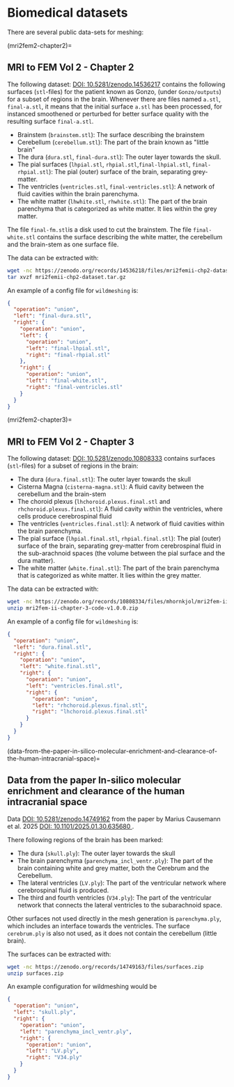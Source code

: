 # Biomedical datasets

There are several public data-sets for meshing:

(mri2fem2-chapter2)=

## MRI to FEM Vol 2 - Chapter 2

The following dataset: [DOI: 10.5281/zenodo.14536217](https://doi.org/10.5281/zenodo.14536217) contains the following surfaces (`stl`-files) for the patient known as Gonzo,
(under `Gonzo/outputs`) for a subset of regions in the brain.
Whenever there are files named `a.stl`, `final-a.stl`, it means that the initial surface `a.stl` has been processed, for instanced smoothened or perturbed for better surface quality with the resulting surface `final-a.stl`.

- Brainstem (`brainstem.stl`): The surface describing the brainstem
- Cerebellum (`cerebellum.stl`): The part of the brain known as "little brain"
- The dura (`dura.stl`, `final-dura.stl`): The outer layer towards the skull.
- The pial surfaces (`lhpial.stl`, `rhpial.stl`,`final-lhpial.stl`, `final-rhpial.stl`): The pial (outer) surface of the brain, separating grey-matter.
- The ventricles (`ventricles.stl`, `final-ventricles.stl`): A network of fluid cavities within the brain parenchyma.
- The white matter (`lhwhite.stl`, `rhwhite.stl`): The part of the brain parenchyma that is categorized as white matter. It lies within the grey matter.

The file `final-fm.stl`is a disk used to cut the brainstem.
The file `final-white.stl` contains the surface describing the white matter, the cerebellum and the brain-stem as one surface file.

The data can be extracted with:

```bash
wget -nc https://zenodo.org/records/14536218/files/mri2femii-chp2-dataset.tar.gz
tar xvzf mri2femii-chp2-dataset.tar.gz
```

An example of a config file for `wildmeshing` is:

```json
{
  "operation": "union",
  "left": "final-dura.stl",
  "right": {
    "operation": "union",
    "left": {
      "operation": "union",
      "left": "final-lhpial.stl",
      "right": "final-rhpial.stl"
    },
    "right": {
      "operation": "union",
      "left": "final-white.stl",
      "right": "final-ventricles.stl"
    }
  }
}
```

(mri2fem2-chapter3)=

## MRI to FEM Vol 2 - Chapter 3

The following dataset: [DOI: 10.5281/zenodo.10808333](https://doi.org/10.5281/zenodo.10808333)
contains surfaces (`stl`-files) for a subset of regions in the brain:

- The dura (`dura.final.stl`): The outer layer towards the skull
- Cisterna Magna (`cisterna-magna.stl`): A fluid cavity between the cerebellum and the brain-stem
- The choroid plexus (`lhchoroid.plexus.final.stl` and `rhchoroid.plexus.final.stl`): A fluid cavity within the ventricles, where cells produce cerebrospinal fluid
- The ventricles (`ventricles.final.stl`): A network of fluid cavities within the brain parenchyma.
- The pial surface (`lhpial.final.stl`, `rhpial.final.stl`): The pial (outer) surface of the brain, separating grey-matter from cerebrospinal fluid in the sub-arachnoid spaces (the volume between the pial surface and the dura matter).
- The white matter (`white.final.stl`): The part of the brain parenchyma that is categorized as white matter. It lies within the grey matter.

The data can be extracted with:

```bash
wget -nc https://zenodo.org/records/10808334/files/mhornkjol/mri2fem-ii-chapter-3-code-v1.0.0.zip
unzip mri2fem-ii-chapter-3-code-v1.0.0.zip
```

An example of a config file for `wildmeshing` is:

```json
{
  "operation": "union",
  "left": "dura.final.stl",
  "right": {
    "operation": "union",
    "left": "white.final.stl",
    "right": {
      "operation": "union",
      "left": "ventricles.final.stl",
      "right": {
        "operation": "union",
        "left": "rhchoroid.plexus.final.stl",
        "right": "lhchoroid.plexus.final.stl"
      }
    }
  }
}
```

(data-from-the-paper-in-silico-molecular-enrichment-and-clearance-of-the-human-intracranial-space)=

## Data from the paper In-silico molecular enrichment and clearance of the human intracranial space

Data [DOI: 10.5281/zenodo.14749162](https://doi.org/10.5281/zenodo.14749162) from the paper by Marius Causemann et al. 2025 [DOI: 10.1101/2025.01.30.635680 ](https://doi.org/10.1101/2025.01.30.635680).

There following regions of the brain has been marked:

- The dura (`skull.ply`): The outer layer towards the skull
- The brain parenchyma (`parenchyma_incl_ventr.ply`): The part of the brain containing white and grey matter, both the Cerebrum and the Cerebellum.
- The lateral ventricles (`LV.ply`): The part of the ventricular network where cerebrospinal fluid is produced.
- The third and fourth ventricles (`V34.ply`): The part of the ventricular network that connects the lateral ventricles to the subarachnoid space.

Other surfaces not used directly in the mesh generation is `parenchyma.ply`, which includes an interface towards the ventricles. The surface `cerebrum.ply` is also not used, as it does not contain the cerebellum (little brain).

The surfaces can be extracted with:

```bash
wget -nc https://zenodo.org/records/14749163/files/surfaces.zip
unzip surfaces.zip
```

An example configuration for wildmeshing would be

```json
{
  "operation": "union",
  "left": "skull.ply",
  "right": {
    "operation": "union",
    "left": "parenchyma_incl_ventr.ply",
    "right": {
      "operation": "union",
      "left": "LV.ply",
      "right": "V34.ply"
    }
  }
}
```
